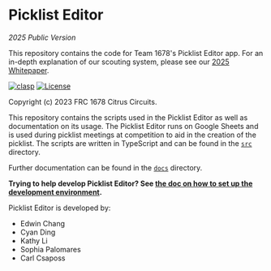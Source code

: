 # Picklist Editor

_2025 Public Version_

This repository contains the code for Team 1678's Picklist Editor app. For an in-depth explanation of our scouting system, please see our [2025 Whitepaper](https://www.citruscircuits.org/uploads/6/9/3/4/6934550/whitepaper_2025_-_final.pdf).

[![clasp](https://img.shields.io/badge/built%20with-clasp-4285f4.svg)](https://github.com/google/clasp) [![License](https://img.shields.io/badge/license-MIT-green.svg)](./LICENSE)

Copyright (c) 2023 FRC 1678 Citrus Circuits.

This repository contains the scripts used in the Picklist Editor as well as documentation on its usage. The Picklist Editor runs on Google Sheets and is used during picklist meetings at competition to aid in the creation of the picklist. The scripts are written in TypeScript and can be found in the [`src`](src) directory.

Further documentation can be found in the [`docs`](docs) directory.

**Trying to help develop Picklist Editor? See [the doc on how to set up the development environment](docs/setup-dev-env.md).**

Picklist Editor is developed by:

* Edwin Chang
* Cyan Ding
* Kathy Li
* Sophia Palomares
* Carl Csaposs
